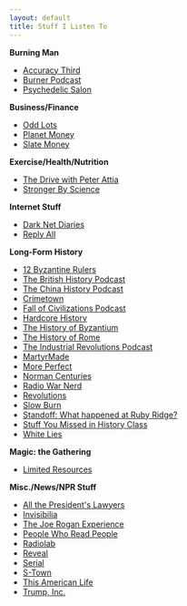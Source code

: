```yaml
---
layout: default
title: Stuff I Listen To
---
```


**Burning Man**  
* [Accuracy Third](https://accuracythird.com/)  
* [Burner Podcast](http://www.burnerpodcast.com/)    
* [Psychedelic Salon](https://psychedelicsalon.com/)  

**Business/Finance**  
* [Odd Lots](https://www.bloomberg.com/podcasts/odd_lots)  
* [Planet Money](https://www.npr.org/podcasts/510289/planet-money/)  
* [Slate Money](https://slate.com/podcasts/slate-money)  

**Exercise/Health/Nutrition**  
* [The Drive with Peter Attia](https://peterattiamd.com/podcast/)  
* [Stronger By Science](https://www.strongerbyscience.com/podcast/)  

**Internet Stuff**  
* [Dark Net Diaries](https://darknetdiaries.com/)  
* [Reply All](https://gimletmedia.com/reply-all/)  

**Long-Form History**  
* [12 Byzantine Rulers](https://12byzantinerulers.com/)  
* [The British History Podcast](https://www.thebritishhistorypodcast.com/)  
* [The China History Podcast](https://recordedhistory.net/china-history/)  
* [Crimetown](https://gimletmedia.com/show/crimetown/)  
* [Fall of Civilizations Podcast](https://fallofcivilizationspodcast.com/)  
* [Hardcore History](https://www.dancarlin.com/hardcore-history-series/)  
* [The History of Byzantium](https://thehistoryofbyzantium.com/)  
* [The History of Rome](http://www.thehistoryofrome.typepad.com/)  
* [The Industrial Revolutions Podcast](https://industrialrevolutionspod.com/)  
* [MartyrMade](https://www.martyrmade.com/)  
* [More Perfect](https://www.wnyc.org/shows/radiolabmoreperfect/)  
* [Norman Centuries](https://normancenturies.com/)  
* [Radio War Nerd](https://www.patreon.com/radiowarnerd)  
* [Revolutions](https://www.revolutionspodcast.com/)  
* [Slow Burn](https://slate.com/slow-burn)  
* [Standoff: What happened at Ruby Ridge?](https://feeds.megaphone.fm/slate-presents)  
* [Stuff You Missed in History Class](https://www.missedinhistory.com/)  
* [White Lies](https://www.npr.org/podcasts/510343/white-lies)  

**Magic: the Gathering**  
* [Limited Resources](http://lrcast.com/)

**Misc./News/NPR Stuff**   
* [All the President's Lawyers](https://www.kcrw.com/news-culture/shows/lrc-presents-all-the-presidents-lawyers)  
* [Invisibilia](https://www.npr.org/podcasts/510307/invisibilia)  
* [The Joe Rogan Experience](https://www.joerogan.com/)  
* [People Who Read People](https://open.spotify.com/episode/6PQP6fOKog6DFXuPPJrnpi?si=xkXQfAaxQ8-dsezD4cfskw)  
* [Radiolab](http://www.radiolab.org/)  
* [Reveal](https://www.revealnews.org/)  
* [Serial](https://serialpodcast.org/)  
* [S-Town](https://stownpodcast.org/)  
* [This American Life](https://www.thisamericanlife.org/podcast)  
* [Trump, Inc.](https://www.npr.org/podcasts/583340964/trump-inc)  
